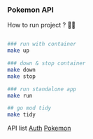 ### Pokemon API

How to run project ? 🏃🏻

```bash

### run with container
make up

### down & stop container
make down
make stop

### run standalone app
make run

## go mod tidy
make tidy

```

API list
[Auth](./docs/auth.md)
[Pokemon](./docs/poke.md)
